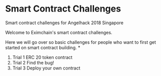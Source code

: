 # Smart Contract Challenges
Smart contract challenges for Angelhack 2018 Singapore

Welcome to Eximchain's smart contract challenges.

Here we will go over so basic challenges for people who want to first get started on smart contract building.
*
  1. Trial 1 ERC 20 token contract
  2. Trial 2 Find the bug!
  3. Trial 3 Deploy your own contract
